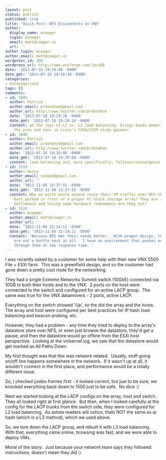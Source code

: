 ```yaml
---
layout: post
status: publish
published: true
title: 'Quick Post: NFS Disconnects on VNX'
author:
  display_name: mcowger
  login: mcowger
  email: matt@cowger.us
  url: ''
author_login: mcowger
author_email: matt@cowger.us
wordpress_id: 380
wordpress_url: http://www.exaforge.com/?p=380
date: '2013-07-18 19:26:48 -0400'
date_gmt: '2013-07-18 19:26:48 -0400'
categories:
- Uncategorized
tags: []
comments:
- id: 1045
  author: Patrick
  author_email: prdonahue@gmail.com
  author_url: http://www.twitter.com/prdonahue
  date: '2013-07-18 19:29:28 -0400'
  date_gmt: '2013-07-18 19:29:28 -0400'
  content: ah the joys of L2 vs. L3 load balancing. brings backs memories of reading
    the pros and cons in cisco's CCDA/CCDP study guides!
- id: 1046
  author: Patrick
  author_email: prdonahue@gmail.com
  author_url: http://www.twitter.com/prdonahue
  date: '2013-07-18 19:30:00 -0400'
  date_gmt: '2013-07-18 19:30:00 -0400'
  content: load balancing and, more specifically, failover/convergence i should say.
- id: 1519
  author: henry
  author_email: cpuman@gmail.com
  author_url: ''
  date: '2013-11-08 12:37:55 -0500'
  date_gmt: '2013-11-08 12:37:55 -0500'
  content: Why on earth would anyone route their VM traffic over NFS through a Celarra
    Dart parked in front of a proper FC block storage array? They are inserting a
    bottleneck and losing some hardware redundancy are they not?
- id: 1520
  author: mcowger
  author_email: matt@cowger.us
  author_url: ''
  date: '2013-11-08 22:14:11 -0500'
  date_gmt: '2013-11-08 22:14:11 -0500'
  content: 'Because NFS met their needs better.  With proper design, the data movers
    are not a bottle neck at all.  I have an environment that pushes over 300K IO/s
    through them at 1ms response time. '
---
```

<p>I was recently asked by a customer for some help with their new VNX 5500 File + ESXi farm.  This was a greenfield design, and so the customer had gone down a pretty cool route for the networking.</p>
<p>They had a single Extreme Networks Summit switch (10GbE) connected via 10GB to both their hosts and to the VNX.  2 ports on the host were connected to the switch and configured for an active LACP group.  The same was true for the VNX datamovers - 2 ports, active LACP.</p>
<p>Everything on the switch showed 'Up', so the did the array and the hosts.  The array and host were configured per best practices for IP hash load balancing and beacon probing, etc.</p>
<p>However, they had a problem - any time they tried to deploy to the array's datastore store over NFS, or even just browse the datastore, they'd get a pause, and then the datastore would go offline from the ESXi host perspective.  Looking at the vmkernel.log, we saw that the datastore would get marked as All Paths Down.</p>
<p>My first thought was that this was network related.  Usually, stuff going on/off line happens somewhere in the network.  If it wasn't up at all, it wouldn't connect in the first place, and performance would be a totally different issue.</p>
<p>So, I checked jumbo frames first - it looked correct, but just to be sure, we knocked everything back down to 1500 just to be safe.  No dice :(</p>
<p>Next we started looking at the LACP configs on the array, host and switch.  They all looked right at first glance.  But then, when I looked carefully at the config for the LACP trunks from the switch side, they were configured for L2 load balancing.  As astute readers will notice, thats NOT the same as ip hash (which is a L3 method), which we used above.</p>
<p>So, we tore down the LACP group, and rebuilt it with L3 load balancing.  With that, everything came online, browsing was fast, and we were able to deploy VMs.</p>
<p>Moral of the story:  Just because your network team says they followed instructions, doesn't mean they did :)</p>
